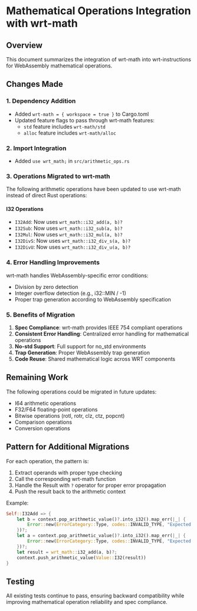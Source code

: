 # Mathematical Operations Integration with wrt-math

## Overview

This document summarizes the integration of wrt-math into wrt-instructions for WebAssembly mathematical operations.

## Changes Made

### 1. Dependency Addition
- Added `wrt-math = { workspace = true }` to Cargo.toml
- Updated feature flags to pass through wrt-math features:
  - `std` feature includes `wrt-math/std`
  - `alloc` feature includes `wrt-math/alloc`

### 2. Import Integration
- Added `use wrt_math;` in `src/arithmetic_ops.rs`

### 3. Operations Migrated to wrt-math

The following arithmetic operations have been updated to use wrt-math instead of direct Rust operations:

#### I32 Operations
- `I32Add`: Now uses `wrt_math::i32_add(a, b)?`
- `I32Sub`: Now uses `wrt_math::i32_sub(a, b)?`
- `I32Mul`: Now uses `wrt_math::i32_mul(a, b)?`
- `I32DivS`: Now uses `wrt_math::i32_div_s(a, b)?`
- `I32DivU`: Now uses `wrt_math::i32_div_u(a, b)?`

### 4. Error Handling Improvements

wrt-math handles WebAssembly-specific error conditions:
- Division by zero detection
- Integer overflow detection (e.g., i32::MIN / -1)
- Proper trap generation according to WebAssembly specification

### 5. Benefits of Migration

1. **Spec Compliance**: wrt-math provides IEEE 754 compliant operations
2. **Consistent Error Handling**: Centralized error handling for mathematical operations
3. **No-std Support**: Full support for no_std environments
4. **Trap Generation**: Proper WebAssembly trap generation
5. **Code Reuse**: Shared mathematical logic across WRT components

## Remaining Work

The following operations could be migrated in future updates:
- I64 arithmetic operations
- F32/F64 floating-point operations
- Bitwise operations (rotl, rotr, clz, ctz, popcnt)
- Comparison operations
- Conversion operations

## Pattern for Additional Migrations

For each operation, the pattern is:
1. Extract operands with proper type checking
2. Call the corresponding wrt-math function
3. Handle the Result with `?` operator for proper error propagation
4. Push the result back to the arithmetic context

Example:
```rust
Self::I32Add => {
    let b = context.pop_arithmetic_value()?.into_i32().map_err(|_| {
        Error::new(ErrorCategory::Type, codes::INVALID_TYPE, "Expected I32")
    })?;
    let a = context.pop_arithmetic_value()?.into_i32().map_err(|_| {
        Error::new(ErrorCategory::Type, codes::INVALID_TYPE, "Expected I32")
    })?;
    let result = wrt_math::i32_add(a, b)?;
    context.push_arithmetic_value(Value::I32(result))
}
```

## Testing

All existing tests continue to pass, ensuring backward compatibility while improving mathematical operation reliability and spec compliance.